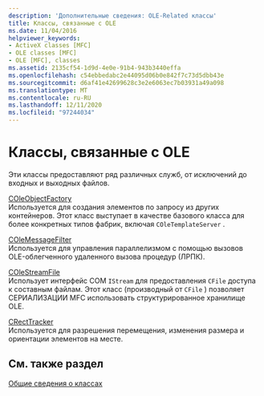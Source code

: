 ```yaml
---
description: 'Дополнительные сведения: OLE-Related классы'
title: Классы, связанные с OLE
ms.date: 11/04/2016
helpviewer_keywords:
- ActiveX classes [MFC]
- OLE classes [MFC]
- OLE [MFC], classes
ms.assetid: 2135cf54-1d9d-4e0e-91b4-943b3440effa
ms.openlocfilehash: c54ebbedabc2e44095d06b0e842f7c73d5dbb43e
ms.sourcegitcommit: d6af41e42699628c3e2e6063ec7b03931a49a098
ms.translationtype: MT
ms.contentlocale: ru-RU
ms.lasthandoff: 12/11/2020
ms.locfileid: "97244034"
---
```

# <a name="ole-related-classes"></a>Классы, связанные с OLE

Эти классы предоставляют ряд различных служб, от исключений до входных и выходных файлов.

[COleObjectFactory](reference/coleobjectfactory-class.md)<br/>
Используется для создания элементов по запросу из других контейнеров. Этот класс выступает в качестве базового класса для более конкретных типов фабрик, включая `COleTemplateServer` .

[COleMessageFilter](reference/colemessagefilter-class.md)<br/>
Используется для управления параллелизмом с помощью вызовов OLE-облегченного удаленного вызова процедур (ЛРПК).

[COleStreamFile](reference/colestreamfile-class.md)<br/>
Использует интерфейс COM `IStream` для предоставления `CFile` доступа к составным файлам. Этот класс (производный от `CFile` ) позволяет СЕРИАЛИЗАЦИИ MFC использовать структурированное хранилище OLE.

[CRectTracker](reference/crecttracker-class.md)<br/>
Используется для разрешения перемещения, изменения размера и ориентации элементов на месте.

## <a name="see-also"></a>См. также раздел

[Общие сведения о классах](class-library-overview.md)
